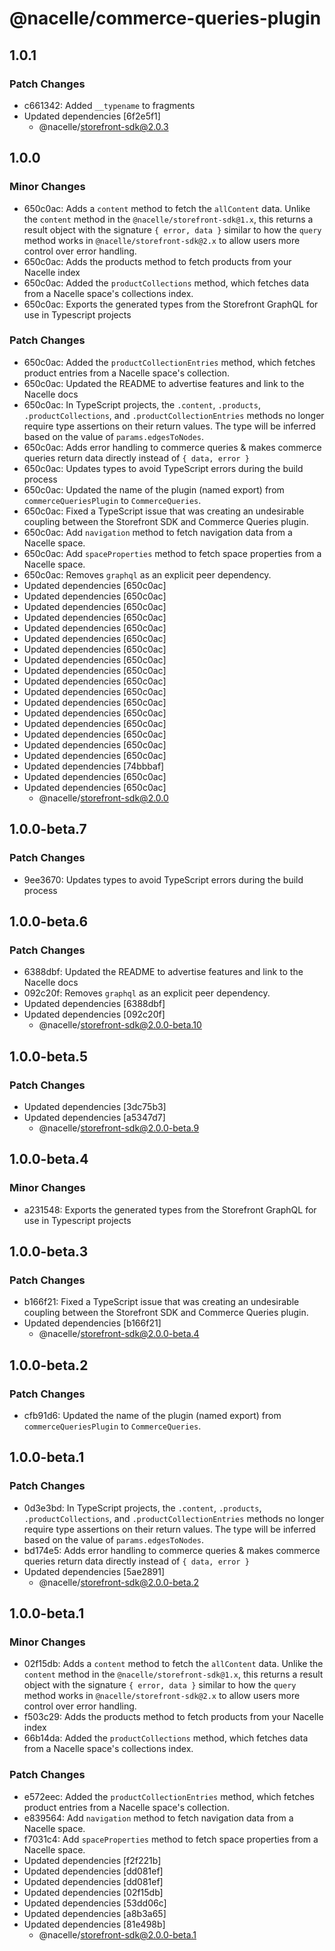 # @nacelle/commerce-queries-plugin

## 1.0.1

### Patch Changes

- c661342: Added `__typename` to fragments
- Updated dependencies [6f2e5f1]
  - @nacelle/storefront-sdk@2.0.3

## 1.0.0

### Minor Changes

- 650c0ac: Adds a `content` method to fetch the `allContent` data. Unlike the `content` method in the `@nacelle/storefront-sdk@1.x`, this returns a result object with the signature `{ error, data }` similar to how the `query` method works in `@nacelle/storefront-sdk@2.x` to allow users more control over error handling.
- 650c0ac: Adds the products method to fetch products from your Nacelle index
- 650c0ac: Added the `productCollections` method, which fetches data from a Nacelle space's collections index.
- 650c0ac: Exports the generated types from the Storefront GraphQL for use in Typescript projects

### Patch Changes

- 650c0ac: Added the `productCollectionEntries` method, which fetches product entries from a Nacelle space's collection.
- 650c0ac: Updated the README to advertise features and link to the Nacelle docs
- 650c0ac: In TypeScript projects, the `.content`, `.products`, `.productCollections`, and `.productCollectionEntries` methods no longer require type assertions on their return values. The type will be inferred based on the value of `params.edgesToNodes`.
- 650c0ac: Adds error handling to commerce queries & makes commerce queries return data directly instead of `{ data, error }`
- 650c0ac: Updates types to avoid TypeScript errors during the build process
- 650c0ac: Updated the name of the plugin (named export) from `commerceQueriesPlugin` to `CommerceQueries`.
- 650c0ac: Fixed a TypeScript issue that was creating an undesirable coupling between the Storefront SDK and Commerce Queries plugin.
- 650c0ac: Add `navigation` method to fetch navigation data from a Nacelle space.
- 650c0ac: Add `spaceProperties` method to fetch space properties from a Nacelle space.
- 650c0ac: Removes `graphql` as an explicit peer dependency.
- Updated dependencies [650c0ac]
- Updated dependencies [650c0ac]
- Updated dependencies [650c0ac]
- Updated dependencies [650c0ac]
- Updated dependencies [650c0ac]
- Updated dependencies [650c0ac]
- Updated dependencies [650c0ac]
- Updated dependencies [650c0ac]
- Updated dependencies [650c0ac]
- Updated dependencies [650c0ac]
- Updated dependencies [650c0ac]
- Updated dependencies [650c0ac]
- Updated dependencies [650c0ac]
- Updated dependencies [650c0ac]
- Updated dependencies [650c0ac]
- Updated dependencies [650c0ac]
- Updated dependencies [650c0ac]
- Updated dependencies [74bbbaf]
- Updated dependencies [650c0ac]
- Updated dependencies [650c0ac]
  - @nacelle/storefront-sdk@2.0.0

## 1.0.0-beta.7

### Patch Changes

- 9ee3670: Updates types to avoid TypeScript errors during the build process

## 1.0.0-beta.6

### Patch Changes

- 6388dbf: Updated the README to advertise features and link to the Nacelle docs
- 092c20f: Removes `graphql` as an explicit peer dependency.
- Updated dependencies [6388dbf]
- Updated dependencies [092c20f]
  - @nacelle/storefront-sdk@2.0.0-beta.10

## 1.0.0-beta.5

### Patch Changes

- Updated dependencies [3dc75b3]
- Updated dependencies [a5347d7]
  - @nacelle/storefront-sdk@2.0.0-beta.9

## 1.0.0-beta.4

### Minor Changes

- a231548: Exports the generated types from the Storefront GraphQL for use in Typescript projects

## 1.0.0-beta.3

### Patch Changes

- b166f21: Fixed a TypeScript issue that was creating an undesirable coupling between the Storefront SDK and Commerce Queries plugin.
- Updated dependencies [b166f21]
  - @nacelle/storefront-sdk@2.0.0-beta.4

## 1.0.0-beta.2

### Patch Changes

- cfb91d6: Updated the name of the plugin (named export) from `commerceQueriesPlugin` to `CommerceQueries`.

## 1.0.0-beta.1

### Patch Changes

- 0d3e3bd: In TypeScript projects, the `.content`, `.products`, `.productCollections`, and `.productCollectionEntries` methods no longer require type assertions on their return values. The type will be inferred based on the value of `params.edgesToNodes`.
- bd174e5: Adds error handling to commerce queries & makes commerce queries return data directly instead of `{ data, error }`
- Updated dependencies [5ae2891]
  - @nacelle/storefront-sdk@2.0.0-beta.2

## 1.0.0-beta.1

### Minor Changes

- 02f15db: Adds a `content` method to fetch the `allContent` data. Unlike the `content` method in the `@nacelle/storefront-sdk@1.x`, this returns a result object with the signature `{ error, data }` similar to how the `query` method works in `@nacelle/storefront-sdk@2.x` to allow users more control over error handling.
- f503c29: Adds the products method to fetch products from your Nacelle index
- 66b14da: Added the `productCollections` method, which fetches data from a Nacelle space's collections index.

### Patch Changes

- e572eec: Added the `productCollectionEntries` method, which fetches product entries from a Nacelle space's collection.
- e839564: Add `navigation` method to fetch navigation data from a Nacelle space.
- f7031c4: Add `spaceProperties` method to fetch space properties from a Nacelle space.
- Updated dependencies [f2f221b]
- Updated dependencies [dd081ef]
- Updated dependencies [dd081ef]
- Updated dependencies [02f15db]
- Updated dependencies [53dd06c]
- Updated dependencies [a8b3a65]
- Updated dependencies [81e498b]
  - @nacelle/storefront-sdk@2.0.0-beta.1
